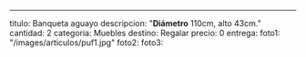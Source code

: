 ---
titulo: Banqueta aguayo
descripcion: "**Diámetro** 110cm, alto 43cm."
cantidad: 2
categoria: Muebles
destino: Regalar
precio: 0
entrega: 
foto1: "/images/articulos/puf1.jpg"
foto2: 
foto3: 
